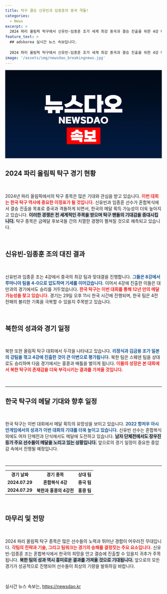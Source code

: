 ```yaml
---
title: 탁구 결승 신유빈과 임종훈의 중국 격돌!
categories:
  - News
excerpt: >
  2024 파리 올림픽 탁구에서 신유빈-임종훈 조가 세계 최강 중국과 결승 진출을 위한 4강 대결을 펼친다. 북한 팀도 8강에서 이변을 일으키며 홍콩과 맞붙는다. 메달 획득의 열기가 고조되고 있다!
feature_text: >
  ## adskorea 실시간 뉴스 속보입니다.

  2024 파리 올림픽 탁구에서 신유빈-임종훈 조가 세계 최강 중국과 결승 진출을 위한 4강 대결을 펼친다. 북한 팀도 8강에서 이변을 일으키며 홍콩과 맞붙는다. 메달 획득의 열기가 고조되고 있다!
image: '/assets/img/newsdao_breakingnews.jpg'
---
```


<p><img src="/assets/img/newsdao_breakingnews.jpg" alt="adskorea 속보" /></p>

<h2 data-ke-size="size26">2024 파리 올림픽 탁구 경기 현황</h2>

<p data-ke-size="size16">&nbsp;</p>

<p>2024년 파리 올림픽에서의 탁구 종목은 많은 기대와 관심을 받고 있습니다. <b><span style="color: #ee2323;">이번 대회는 한국 탁구 역사에 중요한 이정표가 될 것입니다.</span></b> 신유빈과 임종훈 선수가 혼합복식에서 결승 진출을 목표로 중국과 격돌하게 되면서, 한국의 메달 획득 가능성이 더욱 높아지고 있습니다. <b><span style="background-color: #21538527;">이러한 경쟁은 전 세계적인 주목을 받으며 탁구 팬들의 기대감을 증대시킵니다.</span></b> 탁구 종목은 금메달 후보국들 간의 치열한 경쟁이 펼쳐질 것으로 예측되고 있습니다.</p>

<p data-ke-size="size16">&nbsp;</p>

<h2 data-ke-size="size26">신유빈-임종훈 조의 대진 결과</h2>

<p data-ke-size="size16">&nbsp;</p>

<p>신유빈과 임종훈 조는 4강에서 중국의 최강 팀과 맞대결을 진행합니다. <b><span style="color: #1a5490;">그들은 8강에서 루마니아 팀을 4-0으로 압도하며 기세를 이어갔습니다.</span></b> 이어서 4강에 진출한 이들은 대만과의 경기에서도 승리를 거두었습니다. <b><span style="color: #ee2323;">한국 탁구는 이번 대회를 통해 12년 만의 메달 가능성을 찾고 있습니다.</span></b> 경기는 29일 오후 11시 한국 시간에 진행되며, 한국 팀은 4전 전패의 불리한 기록을 극복할 수 있을지 주목받고 있습니다.</p>

<p data-ke-size="size16">&nbsp;</p>

<h2 data-ke-size="size26">북한의 성과와 경기 일정</h2>

<p data-ke-size="size16">&nbsp;</p>

<p>북한 또한 올림픽 탁구 대회에서 두각을 나타내고 있습니다. <b><span style="color: #1a5490;">리정식과 김금용 조가 일본의 강팀을 꺾고 4강에 진출한 것이 큰 이변으로 평가됩니다.</span></b> 북한 팀은 스웨덴 팀을 상대로도 승리하며 다음 경기에서는 홍콩과 배틀을 벌이게 됩니다. <b><span style="color: #ee2323;">이들의 성장은 본 대회에서 북한 탁구의 존재감을 더욱 부각시키는 결과를 가져올 것입니다.</span></b></p>

<p data-ke-size="size16">&nbsp;</p>

<hr/>

<h2 data-ke-size="size26">한국 탁구의 메달 기대와 향후 일정</h2>

<p data-ke-size="size16">&nbsp;</p>

<p>한국 탁구는 이번 대회에서 메달 획득의 유망성을 보이고 있습니다. <b><span style="color: #1a5490;">2022 항저우 아시안게임에서의 성과가 이번 대회의 기대를 더욱 높이고 있습니다.</span></b> 신유빈 선수는 혼합복식 외에도 여자 단체전과 단식에서도 메달에 도전하고 있습니다. <b><span style="background-color: #21538527;">남자 단체전에서도 장우진 등가 주요 선수들이 메달을 노리고 있는 상황입니다.</span></b> 앞으로의 경기 일정이 중요한 중압감 속에서 진행될 예정입니다.</p>

<p data-ke-size="size16">&nbsp;</p>

<hr/>

<table>
    <tr>
        <td style="text-align: center; height: 17px;"><b>경기 날짜</b></td>
        <td style="text-align: center; height: 17px;"><b>경기 종목</b></td>
        <td style="text-align: center; height: 17px;"><b>상대 팀</b></td>
    </tr>
    <tr>
        <td style="text-align: center; height: 17px;"><b>2024.07.29</b></td>
        <td style="text-align: center; height: 17px;"><b>혼합복식 4강</b></td>
        <td style="text-align: center; height: 17px;"><b>중국 팀</b></td>
    </tr>
    <tr>
        <td style="text-align: center; height: 17px;"><b>2024.07.29</b></td>
        <td style="text-align: center; height: 17px;"><b>북한과 홍콩의 4강전</b></td>
        <td style="text-align: center; height: 17px;"><b>홍콩 팀</b></td>
    </tr>
</table>

<p data-ke-size="size16">&nbsp;</p>

<h2 data-ke-size="size26">마무리 및 전망</h2>

<p data-ke-size="size16">&nbsp;</p>

<p>2024 파리 올림픽 탁구 종목은 많은 선수들의 노력과 뛰어난 경합이 어우러진 무대입니다. <b><span style="color: #ee2323;">각팀의 전략과 기술, 그리고 팀워크는 경기의 승패를 결정짓는 주요 요소입니다.</span></b> 신유빈-임종훈 조는 혼합복식에서 한국의 희망을 안고 결승에 진출할 수 있을지 귀추가 주목됩니다. <b><span style="background-color: #21538527;">북한 팀의 성과 역시 흥미로운 결과를 가져올 것으로 기대됩니다.</span></b> 앞으로의 모든 경기가 성공적으로 진행되어 선수들이 최상의 기량을 발휘하길 바랍니다.</p>

<p data-ke-size="size16">&nbsp;</p>
실시간 뉴스 속보는, <a href="https://newsdao.kr" rel="dofollow">https://newsdao.kr</a>


